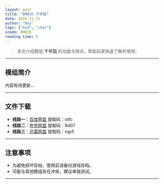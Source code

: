 ```yaml
---
layout: post
title: "BM035 千年狐"
date: 2024-11-21
author: "Bny"
tags: ["mod", "char"]
scode: BM035
reading_time: 5
---
```


> 本文介绍模组 **千年狐** 的功能与特点，帮助玩家快速了解并使用。

---

## 模组简介

内容有待更新...

---


## 文件下载
- **线路一**：[百度网盘](https://pan.baidu.com/s/1yMW3ae4KIP5fvOhE3Y7VLQ?pwd=otfc)  提取码：otfc  
- **线路二**：[夸克网盘](https://pan.quark.cn/s/ea1bc3debd2f?pwd=8d07)  提取码：8d07  
- **线路三**：[迅雷网盘](https://pan.xunlei.com/s/VOCCba03QNZoOrhJ3-A82ezPA1?pwd=rqp5)  提取码：rqp5  

---

## 注意事项
- 为避免损坏存档，使用前请备份游戏存档。
- 可能与其他模组存在冲突，建议单独测试。

---

